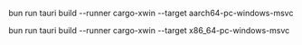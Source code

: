 <!-- mac 虚拟机  aarch64-pc-windows-msvc-->

bun run tauri build --runner cargo-xwin --target aarch64-pc-windows-msvc

<!-- windows  x86_64-pc-windows-msvc -->

bun run tauri build --runner cargo-xwin --target x86_64-pc-windows-msvc
